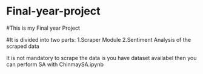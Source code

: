 # Final-year-project
#This is my Final year Project

#It is divided into two parts:
1.Scraper Module
2.Sentiment Analysis of the scraped data

It is not mandatory to scrape the data is you have dataset availabel then you can perform SA with ChinmaySA.ipynb 
